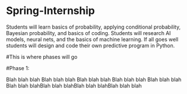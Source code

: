 # Spring-Internship
Students will learn basics of probability, applying conditional probability, Bayesian probability, and basics of coding. Students will research AI models, neural nets, and the basics of machine learning. If all goes well students will design and code their own predictive program in Python.

#This is where phases will go

#Phase 1:

Blah blah blah Blah blah blah Blah blah blah Blah blah blah Blah blah blah
Blah blah blahBlah blah blahBlah blah blahBlah blah blah
